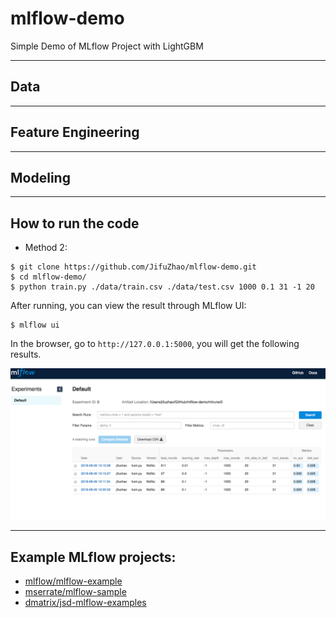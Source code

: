 # mlflow-demo
Simple Demo of MLflow Project with LightGBM

***
## Data

***
## Feature Engineering


***
## Modeling



***
## How to run the code

* Method 2:

```console
$ git clone https://github.com/JifuZhao/mlflow-demo.git
$ cd mlflow-demo/
$ python train.py ./data/train.csv ./data/test.csv 1000 0.1 31 -1 20
```

After running, you can view the result through MLflow UI:

```console
$ mlflow ui
```

In the browser, go to `http://127.0.0.1:5000`, you will get the following results.

<img src="images/mlflow.png" width="1000" />


***
## Example MLflow projects:
* [mlflow/mlflow-example](https://github.com/mlflow/mlflow-example)
* [mserrate/mlflow-sample](https://github.com/mserrate/mlflow-sample)
* [dmatrix/jsd-mlflow-examples](https://github.com/dmatrix/jsd-mlflow-examples)

